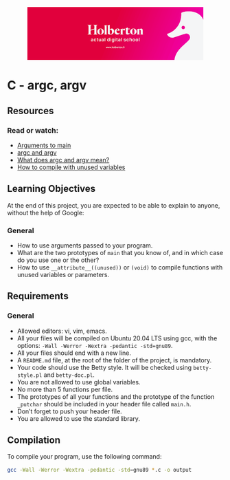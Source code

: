 <div align="center"><img src="https://github.com/ksyv/holbertonschool-web_front_end/blob/main/baniere_holberton.png"></div>


# C - argc, argv

## Resources

### Read or watch:
- [Arguments to main](https://intranet.hbtn.io/rltoken/ro9HSskzyAhNpzdcVhdVWw)
- [argc and argv](https://intranet.hbtn.io/rltoken/zjdRHZTL-ImDCnGuMfHYfA)
- [What does argc and argv mean?](https://intranet.hbtn.io/rltoken/RT0y1HPM-AChT_JQedpdaA)
- [How to compile with unused variables](https://intranet.hbtn.io/rltoken/GvQNF9qKoUuY1t0U1AsetA)

## Learning Objectives

At the end of this project, you are expected to be able to explain to anyone, without the help of Google:

### General
- How to use arguments passed to your program.
- What are the two prototypes of `main` that you know of, and in which case do you use one or the other?
- How to use `__attribute__((unused))` or `(void)` to compile functions with unused variables or parameters.

## Requirements

### General
- Allowed editors: vi, vim, emacs.
- All your files will be compiled on Ubuntu 20.04 LTS using gcc, with the options: `-Wall -Werror -Wextra -pedantic -std=gnu89`.
- All your files should end with a new line.
- A `README.md` file, at the root of the folder of the project, is mandatory.
- Your code should use the Betty style. It will be checked using `betty-style.pl` and `betty-doc.pl`.
- You are not allowed to use global variables.
- No more than 5 functions per file.
- The prototypes of all your functions and the prototype of the function `_putchar` should be included in your header file called `main.h`.
- Don’t forget to push your header file.
- You are allowed to use the standard library.

## Compilation

To compile your program, use the following command:

```bash
gcc -Wall -Werror -Wextra -pedantic -std=gnu89 *.c -o output

